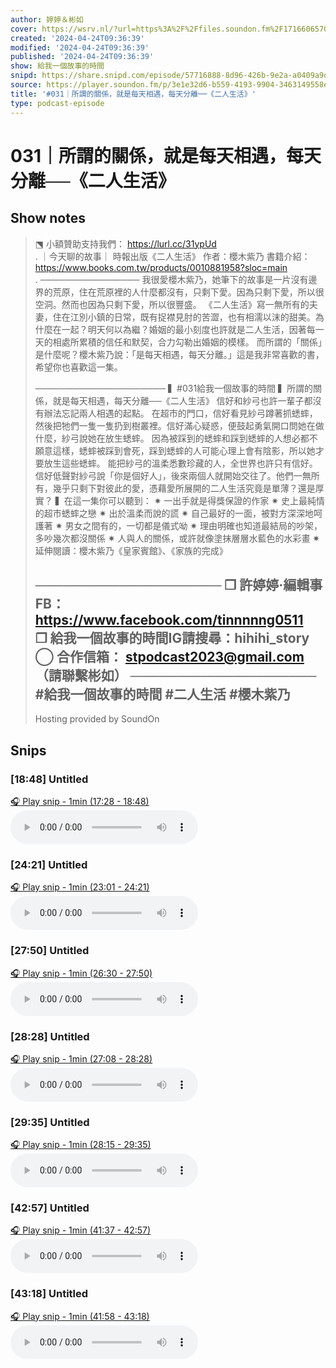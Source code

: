 ```yaml
---
author: 婷婷＆彬如
cover: https://wsrv.nl/?url=https%3A%2F%2Ffiles.soundon.fm%2F1716606570779-4e6fd851-5436-44ec-8297-758026106b0d.jpeg&w=200&h=200
created: '2024-04-24T09:36:39'
modified: '2024-04-24T09:36:39'
published: '2024-04-24T09:36:39'
show: 給我一個故事的時間
snipd: https://share.snipd.com/episode/57716888-8d96-426b-9e2a-a0409a9d8c94
source: https://player.soundon.fm/p/3e1e32d6-b559-4193-9904-3463149558e5/episodes/889b2f99-a16b-49cc-bc9c-1ad01a913b0c
title: '#031｜所謂的關係，就是每天相遇，每天分離──《二人生活》'
type: podcast-episode
---
```


# 031｜所謂的關係，就是每天相遇，每天分離──《二人生活》
## Show notes
> ⬔ 小額贊助支持我們： https://lurl.cc/31ypUd  
> . 
> ｜今天聊的故事｜ 
> 時報出版《二人生活》 
> 作者：櫻木紫乃 
> 書籍介紹： https://www.books.com.tw/products/0010881958?sloc=main  
> . 
> ──────────────── 
> 我很愛櫻木紫乃，她筆下的故事是一片沒有邊界的荒原，住在荒原裡的人什麼都沒有，只剩下愛。因為只剩下愛，所以很空洞。然而也因為只剩下愛，所以很豐盛。 
> 《二人生活》寫一無所有的夫妻，住在江別小鎮的日常，既有捉襟見肘的苦澀，也有相濡以沫的甜美。為什麼在一起？明天何以為繼？婚姻的最小刻度也許就是二人生活，因著每一天的相處所累積的信任和默契，合力勾勒出婚姻的模樣。 
> 而所謂的「關係」是什麼呢？櫻木紫乃說：「是每天相遇，每天分離。」這是我非常喜歡的書，希望你也喜歡這一集。 
> 
> ───────────────────── 
> ▍#031給我一個故事的時間 
> ▍所謂的關係，就是每天相遇，每天分離──《二人生活》 
> 信好和紗弓也許一輩子都沒有辦法忘記兩人相遇的起點。 
> 在超市的門口，信好看見紗弓蹲著抓蟋蟀，然後把牠們一隻一隻扔到樹叢裡。信好滿心疑惑，便鼓起勇氣開口問她在做什麼，紗弓說她在放生蟋蟀。 
> 因為被踩到的蟋蟀和踩到蟋蟀的人想必都不願意這樣，蟋蟀被踩到會死，踩到蟋蟀的人可能心理上會有陰影，所以她才要放生這些蟋蟀。 
> 能把紗弓的溫柔悉數珍藏的人，全世界也許只有信好。信好低聲對紗弓說「你是個好人」，後來兩個人就開始交往了。他們一無所有，幾乎只剩下對彼此的愛，憑藉愛所展開的二人生活究竟是單薄？還是厚實？ 
> ▍在這一集你可以聽到： 
> ✷ 一出手就是得獎保證的作家 
> ✷ 史上最純情的超市蟋蟀之戀 
> ✷ 出於溫柔而說的謊 
> ✷ 自己最好的一面，被對方深深地呵護著 
> ✷ 男女之間有的，一切都是儀式呦 
> ✷ 理由明確也知道最結局的吵架，多吵幾次都沒關係 
> ✷ 人與人的關係，或許就像塗抹層層水藍色的水彩畫 
> ✷ 延伸閱讀：櫻木紫乃《皇家賓館》、《家族的完成》 
> 
> 
> ──────────────────── 
> ❒ 許婷婷·編輯事FB： https://www.facebook.com/tinnnnng0511  
> ❒ 給我一個故事的時間IG請搜尋：hihihi_story 
> ◯ 合作信箱： stpodcast2023@gmail.com  （請聯繫彬如） 
> ──────────────────── 
> \#給我一個故事的時間 
> \#二人生活 
> \#櫻木紫乃 
> -- 
> Hosting provided by  SoundOn

## Snips
### [18:48] Untitled
[🎧 Play snip - 1min️ (17:28 - 18:48)](https://share.snipd.com/snip/58ddbe49-1d16-41f6-a71d-21c40aada2b9)
<audio controls> <source src="https://rss.soundon.fm/rssf/3e1e32d6-b559-4193-9904-3463149558e5/feedurl/889b2f99-a16b-49cc-bc9c-1ad01a913b0c/rssFileVip.mp3?timestamp=1726150051556#t=17:28,18:48"> </audio>
### [24:21] Untitled
[🎧 Play snip - 1min️ (23:01 - 24:21)](https://share.snipd.com/snip/622b2a37-3e92-4f9f-8246-d4494a47bd2b)
<audio controls> <source src="https://rss.soundon.fm/rssf/3e1e32d6-b559-4193-9904-3463149558e5/feedurl/889b2f99-a16b-49cc-bc9c-1ad01a913b0c/rssFileVip.mp3?timestamp=1726150051556#t=23:01,24:21"> </audio>
### [27:50] Untitled
[🎧 Play snip - 1min️ (26:30 - 27:50)](https://share.snipd.com/snip/3b1de600-2ae3-439d-a728-ce9a763c4447)
<audio controls> <source src="https://rss.soundon.fm/rssf/3e1e32d6-b559-4193-9904-3463149558e5/feedurl/889b2f99-a16b-49cc-bc9c-1ad01a913b0c/rssFileVip.mp3?timestamp=1726150051556#t=26:30,27:50"> </audio>
### [28:28] Untitled
[🎧 Play snip - 1min️ (27:08 - 28:28)](https://share.snipd.com/snip/7bf494fd-1dac-422e-9ef5-ce7d7cfb67aa)
<audio controls> <source src="https://rss.soundon.fm/rssf/3e1e32d6-b559-4193-9904-3463149558e5/feedurl/889b2f99-a16b-49cc-bc9c-1ad01a913b0c/rssFileVip.mp3?timestamp=1726150051556#t=27:08,28:28"> </audio>
### [29:35] Untitled
[🎧 Play snip - 1min️ (28:15 - 29:35)](https://share.snipd.com/snip/597d5cf8-7ac4-41b6-835c-8f1eb3bc3f88)
<audio controls> <source src="https://rss.soundon.fm/rssf/3e1e32d6-b559-4193-9904-3463149558e5/feedurl/889b2f99-a16b-49cc-bc9c-1ad01a913b0c/rssFileVip.mp3?timestamp=1726150051556#t=28:15,29:35"> </audio>
### [42:57] Untitled
[🎧 Play snip - 1min️ (41:37 - 42:57)](https://share.snipd.com/snip/dc7b889e-2091-4d4b-b637-cec814907c96)
<audio controls> <source src="https://rss.soundon.fm/rssf/3e1e32d6-b559-4193-9904-3463149558e5/feedurl/889b2f99-a16b-49cc-bc9c-1ad01a913b0c/rssFileVip.mp3?timestamp=1726150051556#t=41:37,42:57"> </audio>
### [43:18] Untitled
[🎧 Play snip - 1min️ (41:58 - 43:18)](https://share.snipd.com/snip/2b6c9776-216e-4ead-955e-4fc714630f6d)
<audio controls> <source src="https://rss.soundon.fm/rssf/3e1e32d6-b559-4193-9904-3463149558e5/feedurl/889b2f99-a16b-49cc-bc9c-1ad01a913b0c/rssFileVip.mp3?timestamp=1726150051556#t=41:58,43:18"> </audio>
